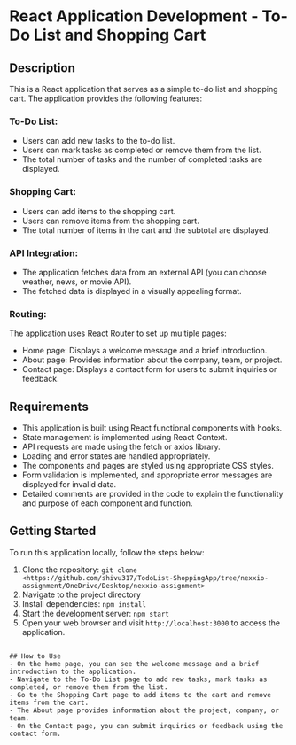 # React Application Development - To-Do List and Shopping Cart

## Description
This is a React application that serves as a simple to-do list and shopping cart. The application provides the following features:

### To-Do List:
- Users can add new tasks to the to-do list.
- Users can mark tasks as completed or remove them from the list.
- The total number of tasks and the number of completed tasks are displayed.

### Shopping Cart:
- Users can add items to the shopping cart.
- Users can remove items from the shopping cart.
- The total number of items in the cart and the subtotal are displayed.

### API Integration:
- The application fetches data from an external API (you can choose weather, news, or movie API).
- The fetched data is displayed in a visually appealing format.

### Routing:
The application uses React Router to set up multiple pages:
- Home page: Displays a welcome message and a brief introduction.
- About page: Provides information about the company, team, or project.
- Contact page: Displays a contact form for users to submit inquiries or feedback.

## Requirements
- This application is built using React functional components with hooks.
- State management is implemented using React Context.
- API requests are made using the fetch or axios library.
- Loading and error states are handled appropriately.
- The components and pages are styled using appropriate CSS styles.
- Form validation is implemented, and appropriate error messages are displayed for invalid data.
- Detailed comments are provided in the code to explain the functionality and purpose of each component and function.

## Getting Started
To run this application locally, follow the steps below:

1. Clone the repository: `git clone <https://github.com/shivu317/TodoList-ShoppingApp/tree/nexxio-assignment/OneDrive/Desktop/nexxio-assignment>`
2. Navigate to the project directory
3. Install dependencies: `npm install`
4. Start the development server: `npm start`
5. Open your web browser and visit `http://localhost:3000` to access the application.


  
```

## How to Use
- On the home page, you can see the welcome message and a brief introduction to the application.
- Navigate to the To-Do List page to add new tasks, mark tasks as completed, or remove them from the list.
- Go to the Shopping Cart page to add items to the cart and remove items from the cart.
- The About page provides information about the project, company, or team.
- On the Contact page, you can submit inquiries or feedback using the contact form.

